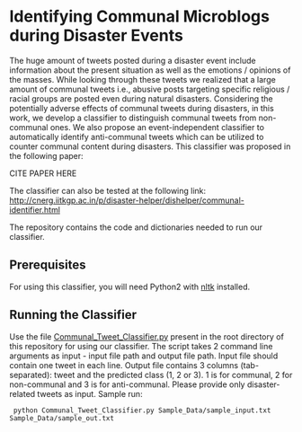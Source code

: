 # Identifying Communal Microblogs during Disaster Events
The huge amount of tweets posted during a disaster event include information about the present situation as well as the emotions / opinions of the masses. While looking through these tweets we realized that a large amount of communal tweets i.e., abusive posts targeting specific religious / racial groups are posted even during natural disasters. Considering the potentially adverse effects of communal tweets during disasters, in this work, we develop a classifier to distinguish communal tweets from non-communal ones. We also propose an event-independent classifier to automatically identify anti-communal tweets which can be utilized to counter communal content during disasters. This classifier was proposed in the following paper:

CITE PAPER HERE

The classifier can also be tested at the following link: http://cnerg.iitkgp.ac.in/p/disaster-helper/dishelper/communal-identifier.html

The repository contains the code and dictionaries needed to run our classifier.


## Prerequisites

For using this classifier, you will need Python2 with [nltk](www.nltk.org) installed.


## Running the Classifier

Use the file [Communal_Tweet_Classifier.py](Communal_Tweet_Classifier.py) present in the root directory of this repository for using our classifier. The script takes 2 command line arguments as input - input file path and output file path. Input file should contain one tweet in each line. Output file contains 3 columns (tab-separated): tweet and the predicted class (1, 2 or 3). 1 is for communal, 2 for non-communal and 3 is for anti-communal. Please provide only disaster-related tweets as input. Sample run:
```
 python Communal_Tweet_Classifier.py Sample_Data/sample_input.txt Sample_Data/sample_out.txt
```